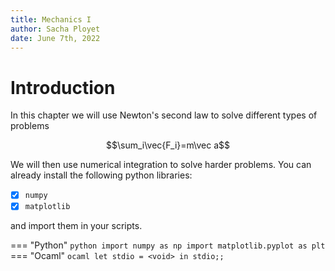 ```yaml
---
title: Mechanics I
author: Sacha Ployet
date: June 7th, 2022
---
```


# Introduction

In this chapter we will use Newton's second law to solve different types of problems

$$\sum_i\vec{F_i}=m\vec a$$

We will then use numerical integration to solve harder problems.
You can already install the following python libraries:

- [x] `numpy`
- [x] `matplotlib`

and import them in your scripts.

=== "Python"
    ```python
    import numpy as np
    import matplotlib.pyplot as plt
    ```
=== "Ocaml"
    ```ocaml
    let stdio = <void> in
    stdio;;
    ```